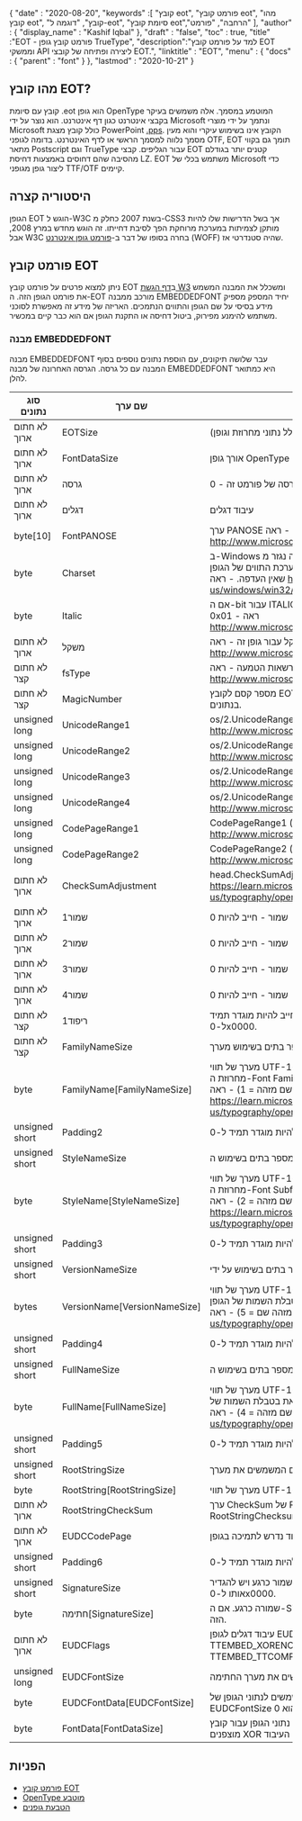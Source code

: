 {
  "date" : "2020-08-20",
  "keywords" :[ "קובץ eot", "פורמט קובץ eot", "מהו קובץ eot", "קובץ", "דוגמה ל-eot", "סיומת קובץ eot","הרחבה", "פורמט" ],
  "author" : {
    "display_name" : "Kashif Iqbal"
},
  "draft" : "false",
  "toc" : true,
  "title" :"EOT - פורמט קובץ גופן TrueType",
  "description":"למד על פורמט קובץ EOT וממשקי API ליצירה ופתיחה של קובצי EOT.",
  "linktitle" : "EOT",
  "menu" : {
    "docs" : {
      "parent" : "font"
}
},
  "lastmod" : "2020-10-21"
}

## מהו קובץ EOT?

קובץ עם סיומת .eot הוא גופן OpenType המוטמע במסמך. אלה משמשים בעיקר בקבצי אינטרנט כגון דף אינטרנט. הוא נוצר על ידי Microsoft ונתמך על ידי מוצרי Microsoft כולל קובץ מצגת PowerPoint [.pps](/he/presentation/pps). הקובץ אינו בשימוש עיקרי והוא מעין מסמך נלווה למסמך הראשי או לדף האינטרנט. בדומה לגופני OTF, EOT תומך גם בקווי מתאר Postscript וגם TrueType עבור הגליפים. קבצי EOT קטנים יותר בגודלם מהסיבה שהם דחוסים באמצעות דחיסת LZ. EOT משתמש בכלי של Microsoft כדי ליצור גופן מגופני TTF/OTF קיימים.

## היסטוריה קצרה

הגופן EOT הוגש ל-W3C בשנת 2007 כחלק מ-CSS3 אך בשל הדרישות שלו להיות מותקן לצמיתות במערכת מרוחקת הפך לסיבת דחייתו. זה הוגש מחדש במרץ 2008, אבל W3C בחרה בסופו של דבר ב-[פורמט גופן אינטרנט](/he/font/woff/) (WOFF) שהיה סטנדרטי אז.

## פורמט קובץ EOT

ניתן למצוא פרטים על פורמט קובץ EOT ב[דף הגשת W3](https://www.w3.org/Submission/EOT/#FileFormat) ומשכלל את המבנה המשמש את פורמט הגופן הזה. ה-EOT מורכב ממבנה EMBEDDEDFONT יחיד המספק מספיק מידע בסיסי על שם הגופן והתווים הנתמכים. האריזה של מידע זה מאפשרת לסוכני משתמש להימנע מפירוק, ביטול דחיסה או התקנת הגופן אם הוא כבר קיים במכשיר.

### מבנה EMBEDDEDFONT
מבנה EMBEDDEDFONT עבר שלושה תיקונים, עם הוספת נתונים נוספים בסוף המבנה עם כל גרסה. הגרסה האחרונה של מבנה EMBEDDEDFONT היא כמתואר להלן.

|סוג נתונים|שם ערך|תיאור|
---|---|---|
|לא חתום ארוך|EOTSize|אורך מבנה כולל בבתים (כולל נתוני מחרוזת וגופן)|
|לא חתום ארוך|FontDataSize|אורך גופן OpenType (FontData) בבתים|
|לא חתום ארוך|גרסה|מספר גרסה של פורמט זה - 0x00020002|
|לא חתום ארוך|דגלים|עיבוד דגלים|
|byte[10]|FontPANOSE|ערך PANOSE עבור גופן זה - ראה http://www.microsoft.com/typography/otspec/os2.htm#pan|
|byte|Charset|ב-Windows זה נגזר מ-TEXTMETRIC.tmCharSet. ערך זה מציין את ערכת התווים של הגופן. DEFAULT_CHARSET (0x01) מציין שאין העדפה. - ראה https://learn.microsoft.com/en-us/windows/win32/api/wingdi/ns-wingdi-textmetrica|
|byte|Italic|אם ה-bit עבור ITALIC מוגדר ב-OS/2.fsSelection, הערך יהיה 0x01 - ראה http://www.microsoft.com/typography/otspec/os2.htm#fss|
|לא חתום ארוך|משקל|ערך המשקל עבור גופן זה - ראה http://www.microsoft.com/typography/otspec/os2.htm#wtc|
|לא חתום קצר|fsType|דגלי סוג המספקים מידע על הרשאות הטמעה - ראה http://www.microsoft.com/typography/otspec/os2.htm#fst|
|לא חתום קצר|MagicNumber|מספר קסם לקובץ EOT - 0x504C. משמש לבדיקת שחיתות בנתונים.|
|unsigned long|UnicodeRange1|os/2.UnicodeRange1 (סיביות 0-31) - ראה http://www.microsoft.com/typography/otspec/os2.htm#ur|
|unsigned long|UnicodeRange2|os/2.UnicodeRange2 (סיביות 32-63) - ראה http://www.microsoft.com/typography/otspec/os2.htm#ur|
|unsigned long|UnicodeRange3|os/2.UnicodeRange3 (סיביות 64-95) - ראה http://www.microsoft.com/typography/otspec/os2.htm#ur|
|unsigned long|UnicodeRange4|os/2.UnicodeRange4 (סיביות 96-127) - ראה http://www.microsoft.com/typography/otspec/os2.htm#ur|
|unsigned long|CodePageRange1|CodePageRange1 (סיביות 0-31) - ראה http://www.microsoft.com/typography/otspec/os2.htm#cpr|
|unsigned long|CodePageRange2|CodePageRange2 (סיביות 32-63) - ראה http://www.microsoft.com/typography/otspec/os2.htm#cpr|
|לא חתום ארוך|CheckSumAdjustment|head.CheckSumAdjustment - ראה https://learn.microsoft.com/en-us/typography/opentype/spec/head|
|לא חתום ארוך|שמור1|שמור - חייב להיות 0|
|לא חתום ארוך|שמור2|שמור - חייב להיות 0|
|לא חתום ארוך|שמור3|שמור - חייב להיות 0|
|לא חתום ארוך|שמור4|שמור - חייב להיות 0|
|לא חתום קצר|ריפוד1|ריפוד לשמירה על יישור ארוך. ערך ריפוד חייב להיות מוגדר תמיד ל-0x0000.|
|לא חתום קצר|FamilyNameSize|מספר בתים בשימוש מערך FamilyName|
|byte|FamilyName[FamilyNameSize]|מערך של תווי UTF-16 באורך של בתים FamilyNameSize. זוהי מחרוזת ה-Font Family בשפה האנגלית שנמצאת בטבלת השמות של הגופן (שם מזהה = 1) - ראה https://learn.microsoft.com/en-us/typography/opentype/spec/name|
|unsigned short|Padding2|ערך ריפוד חייב להיות מוגדר תמיד ל-0x0000.|
|unsigned short|StyleNameSize|מספר בתים בשימוש ה- StyleName|
|byte|StyleName[StyleNameSize]|מערך של תווי UTF-16 באורך של בתים StyleNameSize. זוהי מחרוזת ה-Font Subfamily בשפה האנגלית שנמצאת בטבלת השמות של הגופן (שם מזהה = 2) - ראה https://learn.microsoft.com/en-us/typography/opentype/spec/name|
|unsigned short|Padding3|ערך ריפוד חייב להיות מוגדר תמיד ל-0x0000.|
|unsigned short|VersionNameSize|מספר בתים בשימוש על ידי VersionName|
|bytes|VersionName[VersionNameSize]|מערך של תווי UTF-16 באורך של Bytes VersionNameSize. זוהי מחרוזת הגרסה בשפה האנגלית שנמצאת בטבלת השמות של הגופן (מזהה שם = 5) - ראה https://learn.microsoft.com/en-us/typography/opentype/spec/name|
|unsigned short|Padding4|ערך ריפוד חייב להיות מוגדר תמיד ל-0x0000.|
|unsigned short|FullNameSize|מספר בתים בשימוש ה-FullName|
|byte|FullName[FullNameSize]|מערך של תווי UTF-16 באורך של Bytes FullNameSize. זוהי מחרוזת השם המלא בשפה האנגלית שנמצאת בטבלת השמות של הגופן (שם מזהה = 4) - ראה https://learn.microsoft.com/en-us/typography/opentype/spec/name|
|unsigned short|Padding5|ערך ריפוד חייב להיות מוגדר תמיד ל-0x0000.|
|unsigned short|RootStringSize|מספר בתים המשמשים את מערך RootString|
|byte|RootString[RootStringSize]|מערך של תווי UTF-16 באורך של בתים RootStringSize.|
|לא חתום ארוך|RootStringCheckSum|ערך CheckSum של RootString. ראה את האלגוריתם לעיבוד RootStringChecksum למטה.|
|לא חתום ארוך|EUDCCodePage|ערך דף קוד נדרש לתמיכה בגופן EUDC.|
|unsigned short|Padding6|ערך ריפוד חייב להיות מוגדר תמיד ל-0x0000.|
|unsigned short|SignatureSize|מספר בתים המשמשים את מערך החתימה. שמור כרגע ויש להגדיר אותו ל-0x0000.|
|byte|חתימה[SignatureSize]|שמורה כרגע. אם ה-SignatureSize הוא 0x0000, אין אורך למערך הזה.|
|לא חתום ארוך|EUDCFlags|עיבוד דגלים לגופן EUDC. ערכים טיפוסיים עשויים להיות TTEMBED_XORENCRYPTDATA ו-TTEMBED_TTCOMPRESSED.|
|unsigned long|EUDCFontSize|מספר בתים המשמשים את מערך החתימה.|
|byte|EUDCFontData[EUDCFontSize]|מספר בתים המשמשים לנתוני הגופן של EUDC. אם ה-EUDCFontSize הוא 0x00000000, אין אורך למערך הזה.|
|byte|FontData[FontDataSize]|נתוני הגופן עבור קובץ EOT זה. הנתונים עשויים להיות דחוסים או מוצפנים XOR כפי שמצוין בדגלי העיבוד.|

## הפניות

* [פורמט קובץ EOT](https://www.w3.org/Submission/EOT/)
* [OpenType מוטבע](https://en.wikipedia.org/wiki/Embedded_OpenType)
* [הטבעת גופנים](https://en.wikipedia.org/wiki/Font_embedding)

